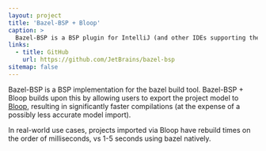 ```yaml
---
layout: project
title: 'Bazel-BSP + Bloop'
caption: > 
  Bazel-BSP is a BSP plugin for IntelliJ (and other IDEs supporting the build server protocol).
links:
  - title: GitHub
    url: https://github.com/JetBrains/bazel-bsp
sitemap: false
---
```


Bazel-BSP is a BSP implementation for the bazel build tool.  Bazel-BSP + Bloop builds upon this by allowing
users to export the project model to [Bloop](https://github.com/scalacenter/bloop), resulting in significantly faster compilations (at the expense of a possibly less accurate model import).

In real-world use cases, projects imported via Bloop have rebuild times on the order of milliseconds, vs 1-5 seconds using 
bazel natively.